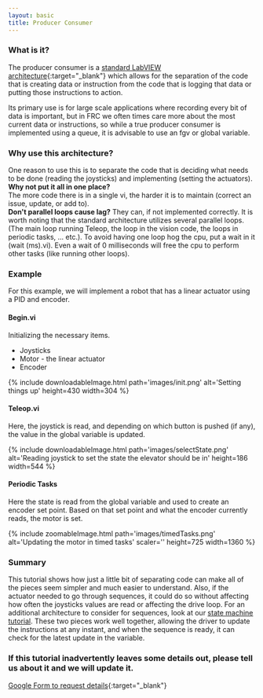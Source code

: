 ```yaml
---
layout: basic
title: Producer Consumer
---
```


### What is it?

The producer consumer is a [standard LabVIEW architecture](http://www.ni.com/white-paper/3023/en/){:target="_blank"} which allows for the separation of the code that is creating data or instruction from the code that is logging that data or putting those instructions to action.

Its primary use is for large scale applications where recording every bit of data is important, but in FRC we often times care more about the most current data or instructions, so while a true producer consumer is implemented using a queue, it is advisable to use an fgv or global variable.

### Why use this architecture?


One reason to use this is to separate the code that is deciding what needs to be done (reading the joysticks) and implementing (setting the actuators).
<br/>
**Why not put it all in one place?**
<br/>
The more code there is in a single vi, the harder it is to maintain (correct an issue, update, or add to).
<br/>
**Don't parallel loops cause lag?**
They can, if not implemented correctly. It is worth noting that the standard architecture utilizes several parallel loops. (The main loop running Teleop, the loop in the vision code, the loops in periodic tasks, ... etc.).
To avoid having one loop hog the cpu, put a wait in it (wait (ms).vi). Even a wait of 0 milliseconds will free the cpu to perform other tasks (like running other loops).
	

### Example


For this example, we will implement a robot that has a linear actuator using a PID and encoder.
	

#### Begin.vi


Initializing the necessary items.
* Joysticks
* Motor - the linear actuator
* Encoder
	

{% include downloadableImage.html path='images/init.png' alt='Setting things up' height=430 width=304 %}

#### Teleop.vi


Here, the joystick is read, and depending on which button is pushed (if any), the value in the global variable is updated.
	

{% include downloadableImage.html path='images/selectState.png' alt='Reading joystick to set the state the elevator should be in' height=186 width=544 %}

#### Periodic Tasks


Here the state is read from the global variable and used to create an encoder set point. Based on that set point and what the encoder currently reads, the motor is set.
	

{% include zoomableImage.html path='images/timedTasks.png' alt='Updating the motor in timed tasks' scaler='' height=725 width=1360 %}

### Summary


This tutorial shows how just a little bit of separating code can make all of the pieces seem simpler and much easier to understand. Also, if the actuator needed to go through sequences, it could do so without affecting how often the joysticks values are read or affecting the drive loop. For an additional architecture to consider for sequences, look at our [state machine tutorial](/tutorials/state-machine/). These two pieces work well together, allowing the driver to update the instructions at any instant, and when the sequence is ready, it can check for the latest update in the variable.
	

### If this tutorial inadvertently leaves some details out, please tell us about it and we will update it.

[Google Form to request details](https://docs.google.com/forms/d/1Ss-2aGj6CvNpmaQoAonbolDKR5M341OyFYC3bJ5d5jo/viewform?usp=send_form){:target="_blank"}
